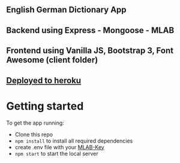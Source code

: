 ## English German Dictionary App

## Backend using Express - Mongoose - MLAB

## Frontend using Vanilla JS, Bootstrap 3, Font Awesome (client folder)

## [Deployed to heroku](https://eng-ger-dictio.herokuapp.com/)

# Getting started

To get the app running:

- Clone this repo
- `npm install` to install all required dependencies
- create .env file with your [MLAB-Key](https://mlab.com/)
- `npm start` to start the local server
